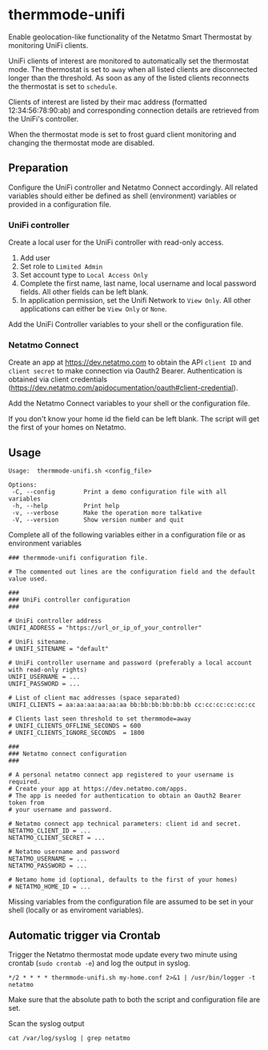 # thermmode-unifi
Enable geolocation-like functionality of the Netatmo Smart Thermostat by monitoring UniFi clients.

UniFi clients of interest are monitored to automatically set the thermostat mode.
The thermostat is set to `away` when all listed clients are disconnected longer
than the threshold.
As soon as any of the listed clients reconnects the thermostat is set to `schedule`.

Clients of interest are listed by their mac address (formatted 12:34:56:78:90:ab) and
corresponding connection details are retrieved from the UniFi's controller.

When the thermostat mode is set to frost guard client monitoring and changing the thermostat mode are disabled.


## Preparation
Configure the UniFi controller and Netatmo Connect accordingly. 
All related variables should either be defined as shell (environment) variables or provided in a configuration file.

### UniFi controller
Create a local user for the UniFi controller with read-only access.

1. Add user
1. Set role to `Limited Admin`
1. Set account type to `Local Access Only`
1. Complete the first name, last name, local username and local password fields. All other fields can be left blank.
1. In application permission, set the Unifi Network  to `View Only`. All other applications can either be `View Only` or `None`.

Add the UniFi Controller variables to your shell or the configuration file.

### Netatmo Connect

Create an app at https://dev.netatmo.com to obtain the API `client ID` and `client secret` to make connection via Oauth2 Bearer.
Authentication is obtained via client credentials (https://dev.netatmo.com/apidocumentation/oauth#client-credential).

Add the Netatmo Connect variables to your shell or the configuration file.

If you don't know your home id the field can be left blank. The script will get the first of your homes on Netatmo.

## Usage
```
Usage:  thermmode-unifi.sh <config_file>

Options:
 -C, --config        Print a demo configuration file with all variables
 -h, --help          Print help
 -v, --verbose       Make the operation more talkative
 -V, --version       Show version number and quit
```

Complete all of the following variables either in a configuration file or as environment variables
```
### thermmode-unifi configuration file.

# The commented out lines are the configuration field and the default value used.

###
### UniFi controller configuration
###

# UniFi controller address
UNIFI_ADDRESS = "https://url_or_ip_of_your_controller"

# UniFi sitename.
# UNIFI_SITENAME = "default"

# UniFi controller username and password (preferably a local account with read-only rights)
UNIFI_USERNAME = ...
UNIFI_PASSWORD = ...

# List of client mac addresses (space separated)
UNIFI_CLIENTS = aa:aa:aa:aa:aa:aa bb:bb:bb:bb:bb:bb cc:cc:cc:cc:cc:cc

# Clients last seen threshold to set thermmode=away
# UNIFI_CLIENTS_OFFLINE_SECONDS = 600
# UNIFI_CLIENTS_IGNORE_SECONDS  = 1800

###
### Netatmo connect configuration
###

# A personal netatmo connect app registered to your username is required.
# Create your app at https://dev.netatmo.com/apps.
# The app is needed for authentication to obtain an Oauth2 Bearer token from
# your username and password.

# Netatmo connect app technical parameters: client id and secret.
NETATMO_CLIENT_ID = ...
NETATMO_CLIENT_SECRET = ...

# Netatmo username and password
NETATMO_USERNAME = ...
NETATMO_PASSWORD = ...

# Netamo home id (optional, defaults to the first of your homes)
# NETATMO_HOME_ID = ...
```

Missing variables from the configuration file are assumed to be set in your shell (locally or as enviroment variables).


## Automatic trigger via Crontab
Trigger the Netatmo thermostat mode update every two minute using crontab (`sudo crontab -e`) and log the output in syslog.
```
*/2 * * * * thermmode-unifi.sh my-home.conf 2>&1 | /usr/bin/logger -t netatmo 
```
Make sure that the absolute path to both the script and configuration file are set.

Scan the syslog output
```
cat /var/log/syslog | grep netatmo
```
